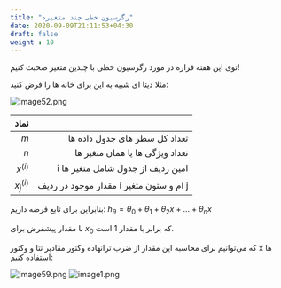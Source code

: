 ```yaml
---
title: "رگرسیون خطی چند متغیره"
date: 2020-09-09T21:11:53+04:30
draft: false
weight : 10
---
```


توی این هفته قراره در مورد رگرسیون خطی با چندین
متغیر صحبت کنیم!

مثلا دیتا ای شبیه به این برای خانه ها را فرض کنید:

![image52.png](../images/image52.png?width=30pc)

| نماد |  |
| ------:| -----------:|
| $m$ | تعداد کل سطر های جدول داده ها |
| $n$ | تعداد ویژگی ها یا همان متغیر ها |
| $x^{(i)}$ | i امین ردیف از جدول شامل متغیر ها |
| $x_j^{(i)}$ | مقدار موجود در ردیف i ام و ستون متغیر j |

بنابراین برای تابع فرضه داریم:   $h_\theta = \theta_0 + \theta_1 + \theta_2x + ... + \theta_nx$

با مقدار پیشفرض برای $x_0$ که برابر با مقدار $1$ است.

که می‌توانیم برای محاسبه این مقدار از ضرب ترانهاده
وکتور مقادیر تتا و وکتور x ها استفاده کنیم:

![image59.png](../images/image59.png?width=20pc)
![image1.png](../images/image1.png?width=23pc)
